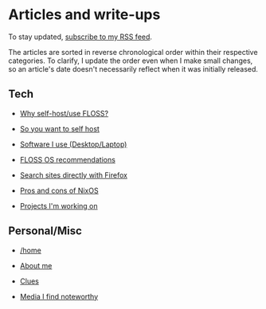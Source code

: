 # Articles and write-ups

To stay updated, [subscribe to my RSS feed](/rss.xml).

The articles are sorted in reverse chronological order within their
respective categories. To clarify, I update the order even when I make
small changes, so an article's date doesn't necessarily reflect when it was
initially released.

## Tech

- [Why self-host/use FLOSS?](/why-self-host.html "2020-10-19")

- [So you want to self host](/self-host-guide.html "2020-10-19")

- [Software I use (Desktop/Laptop)](/software.html "2020-10-17")

- [FLOSS OS recommendations](/os.html "2020-10-06")

- [Search sites directly with Firefox](/direct-search-with-firefox.html "2020-10-06")

- [Pros and cons of NixOS](/nixos.html "2020-09-30")

- [Projects I'm working on](/projects.html "2020-09-24")

## Personal/Misc

- [/home](/index.html "2020-09-19")

- [About me](/about-me.html "2020-10-17")

- [Clues](/clues.html "2020-10-17")

- [Media I find noteworthy](/media.html "2020-10-17")
